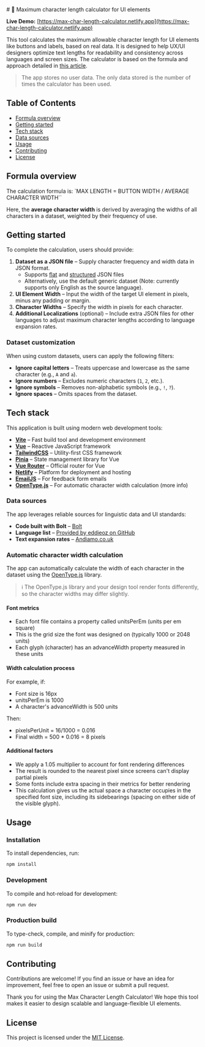 # 📐 Maximum character length calculator for UI elements

**Live Demo:** [https://max-char-length-calculator.netlify.app](https://max-char-length-calculator.netlify.app)

This tool calculates the maximum allowable character length for UI elements like buttons and labels, based on real data. It is designed to help UX/UI designers optimize text lengths for readability and consistency across languages and screen sizes. The calculator is based on the formula and approach detailed in [this article](https://uxcontent.com/a-formula-for-defining-maximum-character-lengths/).

> The app stores no user data. The only data stored is the number of times the calculator has been used.

## Table of Contents

- [Formula overview](#formula-overview)
- [Getting started](#getting-started)
- [Tech stack](#tech-stack)
- [Data sources](#data-sources)
- [Usage](#usage)
- [Contributing](#contributing)
- [License](#license)

## Formula overview

The calculation formula is:
`MAX LENGTH = BUTTON WIDTH / AVERAGE CHARACTER WIDTH``

Here, the **average character width** is derived by averaging the widths of all characters in a dataset, weighted by their frequency of use.

## Getting started

To complete the calculation, users should provide:

1. **Dataset as a JSON file** – Supply character frequency and width data in JSON format.
   - Supports [flat](https://docs.lokalise.com/en/articles/1400771-json-flat-json) and [structured](https://docs.lokalise.com/en/articles/3229161-structured-json) JSON files
   - Alternatively, use the default generic dataset (Note: currently supports only English as the source language).
2. **UI Element Width** – Input the width of the target UI element in pixels, minus any padding or margin.
3. **Character Widths** – Specify the width in pixels for each character.
4. **Additional Localizations** (optional) – Include extra JSON files for other languages to adjust maximum character lengths according to language expansion rates.

### Dataset customization

When using custom datasets, users can apply the following filters:

- **Ignore capital letters** – Treats uppercase and lowercase as the same character (e.g., `A` and `a`).
- **Ignore numbers** – Excludes numeric characters (`1`, `2`, etc.).
- **Ignore symbols** – Removes non-alphabetic symbols (e.g., `!`, `?`).
- **Ignore spaces** – Omits spaces from the dataset.

## Tech stack

This application is built using modern web development tools:

- **[Vite](https://vitejs.dev/)** – Fast build tool and development environment
- **[Vue](https://vuejs.org/)** – Reactive JavaScript framework
- **[TailwindCSS](https://tailwindcss.com/)** – Utility-first CSS framework
- **[Pinia](https://pinia.vuejs.org/)** – State management library for Vue
- **[Vue Router](https://router.vuejs.org/)** – Official router for Vue
- **[Netlify](https://www.netlify.com/)** – Platform for deployment and hosting
- **[EmailJS](https://www.emailjs.com/)** – For feedback form emails
- **[OpenType.js](https://opentype.js.org/)** – For automatic character width calculation (more info)

### Data sources

The app leverages reliable sources for linguistic data and UI standards:

- **Code built with Bolt** – [Bolt](https://www.bolt.new)
- **Language list** – [Provided by eddieoz on GitHub](https://gist.github.com/eddieoz/63d839c8a20ef508cfa4fa9562632a21)
- **Text expansion rates** – [Andiamo.co.uk](https://www.andiamo.co.uk/resources/expansion-and-contraction-factors/)

### Automatic character width calculation

The app can automatically calculate the width of each character in the dataset using the [OpenType.js](https://opentype.js.org/) library.

> ℹ️ The OpenType.js library and your design tool render fonts differently, so the character widths may differ slightly.

#### Font metrics

- Each font file contains a property called unitsPerEm (units per em square)
- This is the grid size the font was designed on (typically 1000 or 2048 units)
- Each glyph (character) has an advanceWidth property measured in these units

#### Width calculation process

For example, if:

- Font size is 16px
- unitsPerEm is 1000
- A character's advanceWidth is 500 units

Then:

- pixelsPerUnit = 16/1000 = 0.016
- Final width = 500 * 0.016 = 8 pixels

#### Additional factors

- We apply a 1.05 multiplier to account for font rendering differences
- The result is rounded to the nearest pixel since screens can't display partial pixels
- Some fonts include extra spacing in their metrics for better rendering
- This calculation gives us the actual space a character occupies in the specified font size, including its sidebearings (spacing on either side of the visible glyph).

## Usage

### Installation

To install dependencies, run:

```sh
npm install
```

### Development

To compile and hot-reload for development:

```sh
npm run dev
```

### Production build

To type-check, compile, and minify for production:

```sh
npm run build
```

## Contributing

Contributions are welcome! If you find an issue or have an idea for improvement, feel free to open an issue or submit a pull request.

Thank you for using the Max Character Length Calculator! We hope this tool makes it easier to design scalable and language-flexible UI elements.

## License

This project is licensed under the [MIT License](LICENSE).